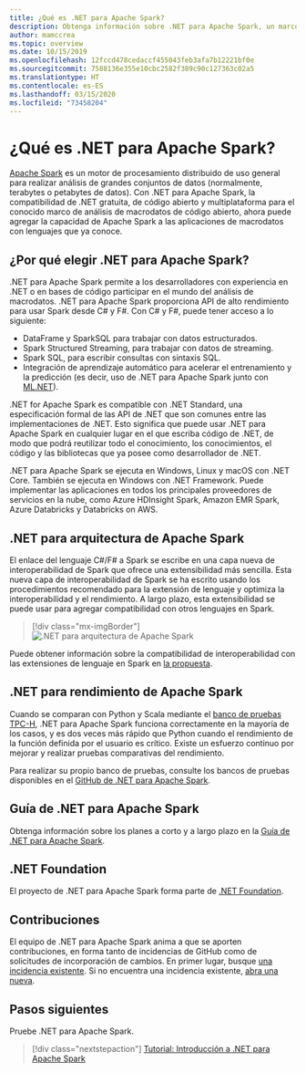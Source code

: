 ```yaml
---
title: ¿Qué es .NET para Apache Spark?
description: Obtenga información sobre .NET para Apache Spark, un marco de análisis de macrodatos gratuito, de código abierto y multiplataforma que permite usar Spark en cualquier lugar en el que escriba código de .NET.
author: mamccrea
ms.topic: overview
ms.date: 10/15/2019
ms.openlocfilehash: 12fccd478cedaccf455043feb3afa7b12221bf0e
ms.sourcegitcommit: 7588136e355e10cbc2582f389c90c127363c02a5
ms.translationtype: HT
ms.contentlocale: es-ES
ms.lasthandoff: 03/15/2020
ms.locfileid: "73458204"
---
```

# <a name="what-is-net-for-apache-spark"></a>¿Qué es .NET para Apache Spark?

[Apache Spark](what-is-spark.md) es un motor de procesamiento distribuido de uso general para realizar análisis de grandes conjuntos de datos (normalmente, terabytes o petabytes de datos). Con .NET para Apache Spark, la compatibilidad de .NET gratuita, de código abierto y multiplataforma para el conocido marco de análisis de macrodatos de código abierto, ahora puede agregar la capacidad de Apache Spark a las aplicaciones de macrodatos con lenguajes que ya conoce.

## <a name="why-choose-net-for-apache-spark"></a>¿Por qué elegir .NET para Apache Spark?

.NET para Apache Spark permite a los desarrolladores con experiencia en .NET o en bases de código participar en el mundo del análisis de macrodatos. .NET para Apache Spark proporciona API de alto rendimiento para usar Spark desde C# y F#. Con C# y F#, puede tener acceso a lo siguiente:

* DataFrame y SparkSQL para trabajar con datos estructurados.
* Spark Structured Streaming, para trabajar con datos de streaming.
* Spark SQL, para escribir consultas con sintaxis SQL.
* Integración de aprendizaje automático para acelerar el entrenamiento y la predicción (es decir, uso de .NET para Apache Spark junto con [ML.NET](https://dot.net/ml)).

.NET for Apache Spark es compatible con .NET Standard, una especificación formal de las API de .NET que son comunes entre las implementaciones de .NET. Esto significa que puede usar .NET para Apache Spark en cualquier lugar en el que escriba código de .NET, de modo que podrá reutilizar todo el conocimiento, los conocimientos, el código y las bibliotecas que ya posee como desarrollador de .NET.

.NET para Apache Spark se ejecuta en Windows, Linux y macOS con .NET Core. También se ejecuta en Windows con .NET Framework. Puede implementar las aplicaciones en todos los principales proveedores de servicios en la nube, como Azure HDInsight Spark, Amazon EMR Spark, Azure Databricks y Databricks on AWS.

## <a name="net-for-apache-spark-architecture"></a>.NET para arquitectura de Apache Spark

El enlace del lenguaje C#/F# a Spark se escribe en una capa nueva de interoperabilidad de Spark que ofrece una extensibilidad más sencilla. Esta nueva capa de interoperabilidad de Spark se ha escrito usando los procedimientos recomendado para la extensión de lenguaje y optimiza la interoperabilidad y el rendimiento. A largo plazo, esta extensibilidad se puede usar para agregar compatibilidad con otros lenguajes en Spark.

> [!div class="mx-imgBorder"]
> ![.NET para arquitectura de Apache Spark](media/dotnet-spark-architecture.png)

Puede obtener información sobre la compatibilidad de interoperabilidad con las extensiones de lenguaje en Spark en [la propuesta](https://issues.apache.org/jira/browse/SPARK-26257).

## <a name="net-for-apache-spark-performance"></a>.NET para rendimiento de Apache Spark

Cuando se comparan con Python y Scala mediante el [banco de pruebas TPC-H](http://www.tpc.org/tpch/), .NET para Apache Spark funciona correctamente en la mayoría de los casos, y es dos veces más rápido que Python cuando el rendimiento de la función definida por el usuario es crítico. Existe un esfuerzo continuo por mejorar y realizar pruebas comparativas del rendimiento.

Para realizar su propio banco de pruebas, consulte los bancos de pruebas disponibles en el [GitHub de .NET para Apache Spark](https://github.com/dotnet/spark/tree/master/benchmark).

## <a name="net-for-apache-spark-roadmap"></a>Guía de .NET para Apache Spark

Obtenga información sobre los planes a corto y a largo plazo en la [Guía de .NET para Apache Spark](https://github.com/dotnet/spark/blob/master/ROADMAP.md).

## <a name="net-foundation"></a>.NET Foundation

El proyecto de .NET para Apache Spark forma parte de [.NET Foundation](https://www.dotnetfoundation.org/).

## <a name="contributions"></a>Contribuciones

El equipo de .NET para Apache Spark anima a que se aporten contribuciones, en forma tanto de incidencias de GitHub como de solicitudes de incorporación de cambios. En primer lugar, busque [una incidencia existente](https://github.com/dotnet/spark/issues). Si no encuentra una incidencia existente, [abra una nueva](https://github.com/dotnet/spark/issues?utf8=%E2%9C%93&q=is%3Aissue+is%3Aopen+).

## <a name="next-steps"></a>Pasos siguientes

Pruebe .NET para Apache Spark.
> [!div class="nextstepaction"]
> [Tutorial: Introducción a .NET para Apache Spark](./tutorials/get-started.md)

